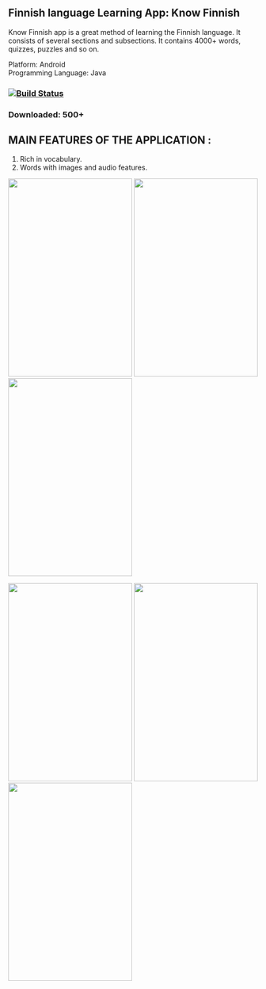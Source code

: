 ## Finnish language Learning App: Know Finnish 
Know Finnish app is a great method of learning the Finnish language. It consists of several sections and subsections. It contains 4000+ words, quizzes, puzzles and so on.  

Platform: Android       
Programming Language: Java 

### [![Build Status](https://lh3.googleusercontent.com/cjsqrWQKJQp9RFO7-hJ9AfpKzbUb_Y84vXfjlP0iRHBvladwAfXih984olktDhPnFqyZ0nu9A5jvFwOEQPXzv7hr3ce3QVsLN8kQ2Ao=s0)](https://play.google.com/store/apps/details?id=com.emssoft.knowfinnish&hl=en)
### Downloaded: 500+

## MAIN FEATURES OF THE APPLICATION : 
1.	Rich in vocabulary.
2.	Words with images and audio features. 




<p float="left">
<img src="https://lh3.googleusercontent.com/UMuf9cYQkM8uMIC-jX7kbALkIQq8us1mgz-kqjM9Ln56FTA74pinquC9gG31zV5q4Sg=w1680-h907-rw" width="250" height="400">
<img src="https://lh3.googleusercontent.com/BZKudJNr8e9oeO-2PH-amAVV8CCxoBmzK7AK1gG1SLZvc_9YXCASSgI5_Q6g2-BTiNVN=w1680-h907-rw"  width="250" height="400">
<img src="https://lh3.googleusercontent.com/ctBbjY9Jwo29ttjMQFdAdLuTzcT5KnXd3qpxSaEb4IZ5H_hBfIF4LdGXl_9_pecTug=w1680-h907-rw"  width="250" height="400">
</p>

<p float="left">
<img src="https://lh3.googleusercontent.com/66ntfVd3fM0hhKweTLvVmQNeuu5G6tGtIwkhbgR0DPeXhPPC4C_GbJ0b9XS4VP2OU2Y=w1680-h907-rw" width="250" height="400">  
<img src="https://lh3.googleusercontent.com/TKbUKYiuM5QxVO6cprcS9sURkd5u921h3QTl-_JxxPbVMkCRebpflXfmsbg_SIu9CsU=w1680-h907-rw"  width="250" height="400">
<img src="https://lh3.googleusercontent.com/t0fGL9at45ORNQFttblhv-N_XFg_2PmqsoD6nDgaCa-gyQkcVNox5ZSkqtmuhKeXVQ=w1680-h907-rw"  width="250" height="400">
</p>




